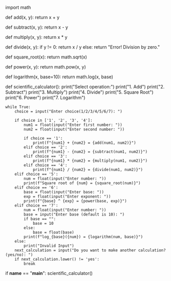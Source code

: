 import math

def add(x, y):
    return x + y

def subtract(x, y):
    return x - y

def multiply(x, y):
    return x * y

def divide(x, y):
    if y != 0:
        return x / y
    else:
        return "Error! Division by zero."

def square_root(x):
    return math.sqrt(x)

def power(x, y):
    return math.pow(x, y)

def logarithm(x, base=10):
    return math.log(x, base)

def scientific_calculator():
    print("Select operation:")
    print("1. Add")
    print("2. Subtract")
    print("3. Multiply")
    print("4. Divide")
    print("5. Square Root")
    print("6. Power")
    print("7. Logarithm")

    while True:
        choice = input("Enter choice(1/2/3/4/5/6/7): ")

        if choice in ['1', '2', '3', '4']:
            num1 = float(input("Enter first number: "))
            num2 = float(input("Enter second number: "))

            if choice == '1':
                print(f"{num1} + {num2} = {add(num1, num2)}")
            elif choice == '2':
                print(f"{num1} - {num2} = {subtract(num1, num2)}")
            elif choice == '3':
                print(f"{num1} * {num2} = {multiply(num1, num2)}")
            elif choice == '4':
                print(f"{num1} / {num2} = {divide(num1, num2)}")
        elif choice == '5':
            num = float(input("Enter number: "))
            print(f"Square root of {num} = {square_root(num)}")
        elif choice == '6':
            base = float(input("Enter base: "))
            exp = float(input("Enter exponent: "))
            print(f"{base} ^ {exp} = {power(base, exp)}")
        elif choice == '7':
            num = float(input("Enter number: "))
            base = input("Enter base (default is 10): ")
            if base == "":
                base = 10
            else:
                base = float(base)
            print(f"log_{base}({num}) = {logarithm(num, base)}")
        else:
            print("Invalid Input")
        next_calculation = input("Do you want to make another calculation? (yes/no): ")
        if next_calculation.lower() != 'yes':
            break

if __name__ == "__main__":
    scientific_calculator()
